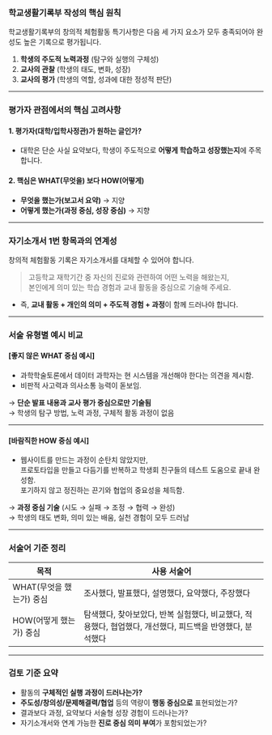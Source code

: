 ### 학교생활기록부 작성의 핵심 원칙

학교생활기록부의 창의적 체험활동 특기사항은 다음 세 가지 요소가 모두 충족되어야 완성도 높은 기록으로 평가됩니다.

1. **학생의 주도적 노력과정** (탐구와 실행의 구체성)
2. **교사의 관찰** (학생의 태도, 변화, 성장)
3. **교사의 평가** (학생의 역할, 성과에 대한 정성적 판단)

---

### 평가자 관점에서의 핵심 고려사항

#### 1. 평가자(대학/입학사정관)가 원하는 글인가?
- 대학은 단순 사실 요약보다, 학생이 주도적으로 **어떻게 학습하고 성장했는지**에 주목합니다.

#### 2. 핵심은 WHAT(무엇을) 보다 HOW(어떻게)
- **무엇을 했는가(보고서 요약)** → 지양  
- **어떻게 했는가(과정 중심, 성장 중심)** → 지향

---

### 자기소개서 1번 항목과의 연계성

창의적 체험활동 기록은 자기소개서를 대체할 수 있어야 합니다.

> 고등학교 재학기간 중 자신의 진로와 관련하여 어떤 노력을 해왔는지,  
> 본인에게 의미 있는 학습 경험과 교내 활동을 중심으로 기술해 주세요.

- 즉, **교내 활동 + 개인의 의미 + 주도적 경험 + 과정**이 함께 드러나야 합니다.

---

### 서술 유형별 예시 비교

#### [좋지 않은 WHAT 중심 예시]
- 과학학술토론에서 데이터 과학자는 현 시스템을 개선해야 한다는 의견을 제시함.  
- 비판적 사고력과 의사소통 능력이 돋보임.

→ **단순 발표 내용과 교사 평가 중심으로만 기술됨**  
→ 학생의 탐구 방법, 노력 과정, 구체적 활동 과정이 없음

---

#### [바람직한 HOW 중심 예시]
- 웹사이트를 만드는 과정이 순탄치 않았지만,  
  프로토타입을 만들고 다듬기를 반복하고 학생회 친구들의 테스트 도움으로 끝내 완성함.  
  포기하지 않고 정진하는 끈기와 협업의 중요성을 체득함.

→ **과정 중심 기술** (시도 → 실패 → 조정 → 협력 → 완성)  
→ 학생의 태도 변화, 의미 있는 배움, 실천 경험이 모두 드러남

---

### 서술어 기준 정리

| 목적 | 사용 서술어 |
|------|--------------|
| WHAT(무엇을 했는가) 중심 | 조사했다, 발표했다, 설명했다, 요약했다, 주장했다 |
| HOW(어떻게 했는가) 중심 | 탐색했다, 찾아보았다, 반복 실험했다, 비교했다, 적용했다, 협업했다, 개선했다, 피드백을 반영했다, 분석했다 |

---

### 검토 기준 요약

- 활동의 **구체적인 실행 과정이 드러나는가?**
- **주도성/창의성/문제해결력/협업** 등의 역량이 **행동 중심으로** 표현되었는가?
- 결과보다 과정, 요약보다 서술형 성장 경험이 드러나는가?
- 자기소개서와 연계 가능한 **진로 중심 의미 부여**가 포함되었는가?
